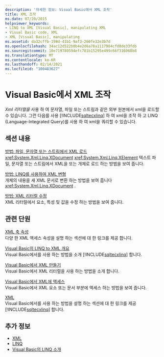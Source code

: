 ```yaml
---
description: '자세한 정보: Visual Basic에서 XML 조작'
title: XML 조작
ms.date: 07/20/2015
helpviewer_keywords:
- LINQ to XML [Visual Basic], manipulating XML
- Visual Basic code, XML
- XML [Visual Basic], manipulating
ms.assetid: da32cffb-198d-41b1-9af3-260fe32e3b7d
ms.openlocfilehash: 34ac12d522b0b4e2d6a78a1117984cfd8de33fdb
ms.sourcegitcommit: 10e719780594efc781b15295e499c66f316068b8
ms.translationtype: MT
ms.contentlocale: ko-KR
ms.lasthandoff: 02/14/2021
ms.locfileid: "100483627"
---
```

# <a name="manipulating-xml-in-visual-basic"></a>Visual Basic에서 XML 조작

*Xml 리터럴을* 사용 하 여 문자열, 파일 또는 스트림과 같은 외부 원본에서 xml을 로드할 수 있습니다. 그런 다음를 사용 [!INCLUDE[sqltecxlinq](~/includes/sqltecxlinq-md.md)] 하 여 xml을 조작 하 고 LINQ (Language-Integrated Query)를 사용 하 여 xml을 쿼리할 수 있습니다.  
  
## <a name="in-this-section"></a>섹션 내용  

 [방법: 파일, 문자열 또는 스트림에서 XML 로드](how-to-load-xml-from-a-file-string-or-stream.md)  
 <xref:System.Xml.Linq.XDocument> <xref:System.Xml.Linq.XElement> 텍스트 파일, 문자열 또는 스트림에서 XML을 또는 개체로 로드 하는 방법을 보여 줍니다.  
  
 [방법: LINQ를 사용하여 XML 변형](how-to-transform-xml-by-using-linq.md)  
 개체의 내용을 새 XML 문서로 변환 하는 방법을 보여 줍니다 <xref:System.Xml.Linq.XDocument> .  
  
 [방법: XML 리터럴 수정](how-to-modify-xml-literals.md)  
 XML 리터럴에서 요소, 특성 및 값을 수정 하는 방법을 보여 줍니다.  
  
## <a name="related-sections"></a>관련 단원  

 [XML 축 속성](../../../language-reference/xml-axis/index.md)  
 다양 한 XML 액세스 속성을 설명 하는 섹션에 대 한 링크를 제공 합니다.  
  
 [Visual Basic의 LINQ to XML 개요](overview-of-linq-to-xml.md)  
 Visual Basic에서를 사용 하는 방법을 소개 [!INCLUDE[sqltecxlinq](~/includes/sqltecxlinq-md.md)] 합니다.  
  
 [Visual Basic에서 XML 만들기](creating-xml.md)  
 Visual Basic에서 XML 리터럴을 사용 하는 방법을 소개 합니다.  
  
 [Visual Basic에서 XML에 액세스](accessing-xml.md)  
 Visual Basic에서 XML 요소 또는 문서 부분에 액세스 하는 방법을 보여 줍니다.  
  
 [XML](index.md)  
 Visual Basic에서를 사용 하는 방법을 설명 하는 섹션에 대 한 링크를 제공 [!INCLUDE[sqltecxlinq](~/includes/sqltecxlinq-md.md)] 합니다.  
  
## <a name="see-also"></a>추가 정보

- [XML](index.md)
- [LINQ](../linq/index.md)
- [Visual Basic의 LINQ 소개](../linq/introduction-to-linq.md)
